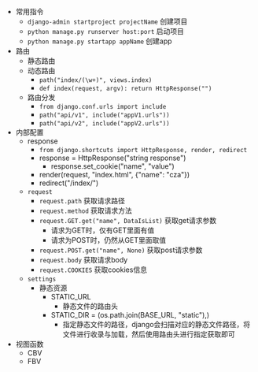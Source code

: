 * 常用指令
    * `django-admin startproject projectName` 创建项目
    * `python manage.py runserver host:port` 启动项目
    * `python manage.py startapp appName` 创建app
* 路由
    * 静态路由
    * 动态路由
        * `path("index/(\w+)", views.index)`
        * `def index(request, argv): return HttpResponse("")`
    * 路由分发
        * `from django.conf.urls import include`
        * `path("api/v1", include("appV1.urls"))`
        * `path("api/v2", include("appV2.urls"))`
* 内部配置
    * response
        * `from django.shortcuts import HttpResponse, render, redirect`
        * response = HttpResponse("string response")
            * response.set_cookie("name", "value")
        * render(request, "index.html", {"name": "cza"})
        * redirect("/index/")
    * `request`
        * `request.path` 获取请求路径
        * `request.method` 获取请求方法
        * `request.GET.get("name", DataIsList)` 获取get请求参数
            * 请求为GET时，仅有GET里面有值
            * 请求为POST时，仍然从GET里面取值
        * `request.POST.get("name", None)` 获取post请求参数
        * `request.body` 获取请求body
        * `request.COOKIES` 获取cookies信息
    * `settings`
        * 静态资源
            * STATIC_URL
                * 静态文件的路由头
            * STATIC_DIR = (os.path.join(BASE_URL, "static"),)
                * 指定静态文件的路径，django会扫描对应的静态文件路径，将文件进行收录与加载，然后使用路由头进行指定获取即可
* 视图函数
    * CBV
    * FBV






